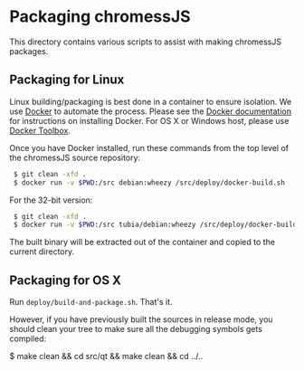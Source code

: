 Packaging chromessJS
===================

This directory contains various scripts to assist with making chromessJS
packages.

Packaging for Linux
-------------------

Linux building/packaging is best done in a container to ensure
isolation.  We use [Docker](https://www.docker.com/) to automate the
process. Please see the [Docker documentation](https://docs.docker.com/)
for instructions on installing Docker. For OS X or Windows host,
please use [Docker Toolbox](https://www.docker.com/docker-toolbox).

Once you have Docker installed, run these commands from the top level
of the chromessJS source repository:

```bash
 $ git clean -xfd .
 $ docker run -v $PWD:/src debian:wheezy /src/deploy/docker-build.sh
```

For the 32-bit version:

```bash
 $ git clean -xfd .
 $ docker run -v $PWD:/src tubia/debian:wheezy /src/deploy/docker-build.sh
```

The built binary will be extracted out of the container and copied to
the current directory.


Packaging for OS X
------------------

Run `deploy/build-and-package.sh`. That's it.

However, if you have previously built the sources in release mode, you
should clean your tree to make sure all the debugging symbols gets
compiled:

  $ make clean && cd src/qt && make clean && cd ../..
